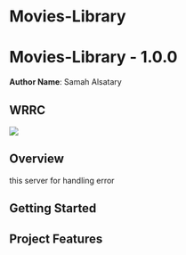 # Movies-Library

# Movies-Library - 1.0.0

**Author Name**: Samah Alsatary

## WRRC
![](https://res.cloudinary.com/practicaldev/image/fetch/s--4OSbdj3v--/c_limit%2Cf_auto%2Cfl_progressive%2Cq_auto%2Cw_880/https://dev-to-uploads.s3.amazonaws.com/i/f8cxx3oj8gfflo1mb15o.jpeg)

## Overview
this server for handling error
## Getting Started
<!-- What are the steps that a user must take in order to build this app on their own machine and get it running? -->

## Project Features
<!-- What are the features included in you app -->

